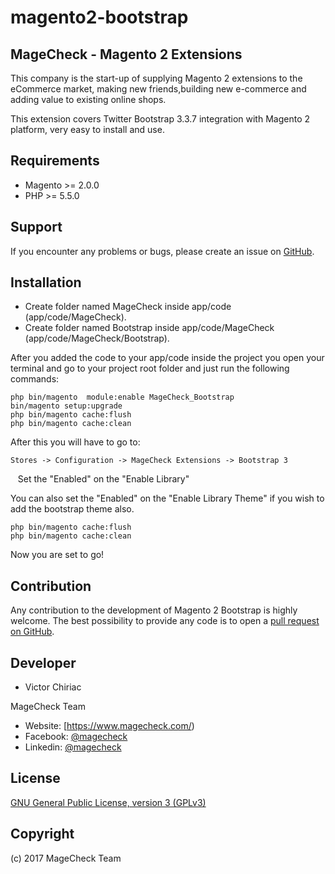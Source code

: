 # magento2-bootstrap
MageCheck - Magento 2 Extensions
------------
This company is the start-up of supplying Magento 2 extensions to the eCommerce market, making new friends,building new e-commerce and adding value to existing online shops.

This extension covers Twitter Bootstrap 3.3.7 integration with Magento 2 platform, very easy to install and use.

Requirements
------------
- Magento >= 2.0.0
- PHP >= 5.5.0

Support
-------
If you encounter any problems or bugs, please create an issue on [GitHub](https://github.com/magecheck/magento2-bootstrap/issues).

Installation
-------

- Create folder named MageCheck inside app/code (app/code/MageCheck).
- Create folder named Bootstrap inside app/code/MageCheck (app/code/MageCheck/Bootstrap).


After you added the code to your app/code inside the project you open your terminal and go to your project root folder and just run the following commands:

    php bin/magento  module:enable MageCheck_Bootstrap
    bin/magento setup:upgrade
    php bin/magento cache:flush
    php bin/magento cache:clean

After this you will have to go to:

    Stores -> Configuration -> MageCheck Extensions -> Bootstrap 3
    Set the "Enabled" on the "Enable Library"
    
You can also set the "Enabled" on the "Enable Library Theme" if you wish to add the bootstrap theme also.

    php bin/magento cache:flush
    php bin/magento cache:clean

Now you are set to go!

Contribution
------------
Any contribution to the development of Magento 2 Bootstrap is highly welcome. The best possibility to provide any code is to open a [pull request on GitHub](https://help.github.com/articles/using-pull-requests).

Developer
---------
 * Victor Chiriac

MageCheck Team
* Website: [https://www.magecheck.com/)
* Facebook: [@magecheck](https://www.facebook.com/magecheck/)
* Linkedin: [@magecheck](https://www.linkedin.com/company-beta/11104569/)

License
-------
[GNU General Public License, version 3 (GPLv3)](http://opensource.org/licenses/gpl-3.0)

Copyright
---------
(c) 2017 MageCheck Team
